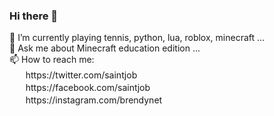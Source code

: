 ### Hi there 👋

<!--
**brendy/brendy** is a ✨ _special_ ✨ repository because its `README.md` (this file) appears on your GitHub profile.

Here are some ideas to get you started:

- 🔭 I’m currently working on ...
- 👯 I’m looking to collaborate on ...
- 🤔 I’m looking for help with ...
- 😄 Pronouns: ...
- ⚡ Fun fact: ...
-->

🌱  I’m currently playing tennis, python, lua, roblox, minecraft ...
<br/>
💬  Ask me about Minecraft education edition ...
<br/>
📫  How to reach me:
<br/>
ㅤㅤhttps://twitter.com/saintjob
<br/>
ㅤㅤhttps://facebook.com/saintjob
<br/>
ㅤㅤhttps://instagram.com/brendynet
<br/>


